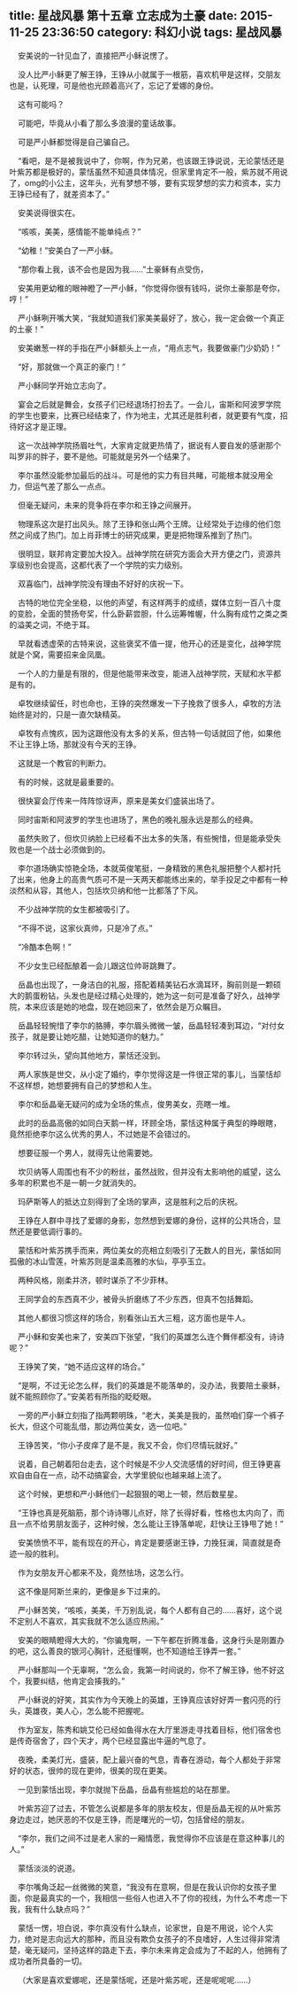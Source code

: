 title: 星战风暴 第十五章 立志成为土豪
date: 2015-11-25 23:36:50
category: 科幻小说
tags: 星战风暴
---
&nbsp;&nbsp;&nbsp;&nbsp;安美说的一针见血了，直接把严小稣说愣了。

&nbsp;&nbsp;&nbsp;&nbsp;没人比严小稣更了解王铮，王铮从小就属于一根筋，喜欢机甲是这样，交朋友也是，认死理，可是他也光顾着高兴了，忘记了爱娜的身份。

&nbsp;&nbsp;&nbsp;&nbsp;这有可能吗？

&nbsp;&nbsp;&nbsp;&nbsp;可能吧，毕竟从小看了那么多浪漫的童话故事。

&nbsp;&nbsp;&nbsp;&nbsp;可是严小稣都觉得是自己骗自己。

&nbsp;&nbsp;&nbsp;&nbsp;“看吧，是不是被我说中了，你啊，作为兄弟，也该跟王铮说说，无论蒙恬还是叶紫苏都是极好的，蒙恬虽然不知道具体情况，但家里肯定不一般，紫苏就不用说了，omg的小公主，这年头，光有梦想不够，要有实现梦想的实力和资本，实力王铮已经有了，就差资本了。”

&nbsp;&nbsp;&nbsp;&nbsp;安美说得很实在。

&nbsp;&nbsp;&nbsp;&nbsp;“咳咳，美美，感情能不能单纯点？”

&nbsp;&nbsp;&nbsp;&nbsp;“幼稚！”安美白了一严小稣。

&nbsp;&nbsp;&nbsp;&nbsp;“那你看上我，该不会也是因为我……”土豪稣有点受伤，

&nbsp;&nbsp;&nbsp;&nbsp;安美用更幼稚的眼神瞪了一严小稣，“你觉得你很有钱吗，说你土豪那是夸你，哼！”

&nbsp;&nbsp;&nbsp;&nbsp;严小稣咧开嘴大笑，“我就知道我们家美美最好了，放心，我一定会做一个真正的土豪！”

&nbsp;&nbsp;&nbsp;&nbsp;安美嫩葱一样的手指在严小稣额头上一点，“用点志气，我要做豪门少奶奶！”

&nbsp;&nbsp;&nbsp;&nbsp;“好，那就做一个真正的豪门！”

&nbsp;&nbsp;&nbsp;&nbsp;严小稣同学开始立志向了。

&nbsp;&nbsp;&nbsp;&nbsp;宴会之后就是舞会，女孩子们已经退场打扮去了。一会儿，宙斯和阿波罗学院的学生也要来，比赛已经结束了，作为地主，尤其还是胜利者，就更要有气度，招待好这才是正理。

&nbsp;&nbsp;&nbsp;&nbsp;这一次战神学院扬眉吐气，大家肯定就更热情了，据说有人要自发的感谢那个叫罗非的胖子，要不是他。可能就是另外一个结果了。

&nbsp;&nbsp;&nbsp;&nbsp;李尔虽然没能参加最后的战斗。可是他的实力有目共睹，可能根本就没用全力，但运气差了那么一点点。

&nbsp;&nbsp;&nbsp;&nbsp;但毫无疑问，未来的竞争将在李尔和王铮之间展开。

&nbsp;&nbsp;&nbsp;&nbsp;物理系这次是打出风头。除了王铮和张山两个王牌。让经常处于边缘的他们忽然之间成了热门。加上肖菲博士的研究成果，更是把物理系推到了热门。

&nbsp;&nbsp;&nbsp;&nbsp;很明显，联邦肯定要加大投入。战神学院在研究方面会大开方便之门，资源共享级别也会提高，这都代表了一个学院的实力级别。

&nbsp;&nbsp;&nbsp;&nbsp;双喜临门，战神学院没有理由不好好的庆祝一下。

&nbsp;&nbsp;&nbsp;&nbsp;古特的地位完全坐稳，以他的声望，有这样两手的成绩，媒体立刻一百八十度的变脸，全面的赞扬夸奖，什么卧薪尝胆，什么运筹帷幄，什么胸有成竹之类之类的溢美之词，不绝于耳。

&nbsp;&nbsp;&nbsp;&nbsp;早就看透虚荣的古特来说，这些褒奖不值一提，他开心的还是变化，战神学院就是个窝，需要招来金凤凰。

&nbsp;&nbsp;&nbsp;&nbsp;一个人的力量是有限的，但是他能带来改变，能进入战神学院，天赋和水平都是有的。

&nbsp;&nbsp;&nbsp;&nbsp;卓牧继续留任，时也命也，王铮的突然爆发一下子挽救了很多人，卓牧的方法始终是对的，只是一直欠缺精英。

&nbsp;&nbsp;&nbsp;&nbsp;卓牧有点愧疚，因为这跟他没有太多的关系，但古特一句话就回了他，如果他不让王铮上场，那就没有今天的王铮。

&nbsp;&nbsp;&nbsp;&nbsp;这就是一个教官的判断力。

&nbsp;&nbsp;&nbsp;&nbsp;有的时候，这就是最重要的。

&nbsp;&nbsp;&nbsp;&nbsp;很快宴会厅传来一阵阵惊讶声，原来是美女们盛装出场了。

&nbsp;&nbsp;&nbsp;&nbsp;同时宙斯和阿波罗的学生也进场了，黑色的晚礼服永远是那么的经典。

&nbsp;&nbsp;&nbsp;&nbsp;虽然失败了，但坎贝纳脸上已经看不出太多的失落，有些惋惜，但是能承受失败也是一个战士必须做到的。

&nbsp;&nbsp;&nbsp;&nbsp;李尔道场确实惊艳全场，本就英俊笔挺，一身精致的黑色礼服把整个人都衬托了出来，他身上的高贵气质可不是一天两天都能练出来的，举手投足之中都有一种淡然和从容，其他人，包括坎贝纳和他一比都落了下风。

&nbsp;&nbsp;&nbsp;&nbsp;不少战神学院的女生都被吸引了。

&nbsp;&nbsp;&nbsp;&nbsp;“不得不说，这家伙真帅，只是冷了点。”

&nbsp;&nbsp;&nbsp;&nbsp;“冷酷本色啊！”

&nbsp;&nbsp;&nbsp;&nbsp;不少女生已经酝酿着一会儿跟这位帅哥跳舞了。

&nbsp;&nbsp;&nbsp;&nbsp;岳晶也出现了，一身洁白的礼服，搭配着精美钻石水滴耳环，胸前则是一颗硕大的鹅蛋粉钻，头发也是经过精心处理的，她为这一刻可是准备了好久，战神学院，本来应该是她的地盘，现在她回来了，依然会是万众瞩目。

&nbsp;&nbsp;&nbsp;&nbsp;岳晶轻轻惋惜了李尔的胳膊，李尔眉头微微一皱，岳晶轻轻凑到耳边，“对付女孩子，就是要让她吃醋，让她知道你的魅力。”

&nbsp;&nbsp;&nbsp;&nbsp;李尔转过头，望向其他地方，蒙恬还没到。

&nbsp;&nbsp;&nbsp;&nbsp;两人家族是世交，从小定了婚约，李尔觉得这是一件很正常的事儿，当蒙恬却不这样想，她想要拥有自己的梦想和人生。

&nbsp;&nbsp;&nbsp;&nbsp;李尔和岳晶毫无疑问的成为全场的焦点，俊男美女，亮瞎一堆。

&nbsp;&nbsp;&nbsp;&nbsp;此时的岳晶高傲的如同白天鹅一样，环顾全场，蒙恬这种属于典型的睁眼瞎，竟然拒绝李尔这么优秀的男人，不过她是不会错过的。

&nbsp;&nbsp;&nbsp;&nbsp;想要征服一个男人，就得先让他需要她。

&nbsp;&nbsp;&nbsp;&nbsp;坎贝纳等人周围也有不少的粉丝，虽然战败，但并没有太影响他的威望，这么多年的积累也不是一朝一夕就消失的。

&nbsp;&nbsp;&nbsp;&nbsp;玛萨斯等人的抵达立刻得到了全场的掌声，这是胜利之后的庆祝。

&nbsp;&nbsp;&nbsp;&nbsp;王铮在人群中寻找了爱娜的身影，忽然想到爱娜的身份，这样的公共场合，显然还是要低调行事的。

&nbsp;&nbsp;&nbsp;&nbsp;蒙恬和叶紫苏携手而来，两位美女的亮相立刻吸引了无数人的目光，蒙恬如同孤傲的冰山雪莲，叶紫苏则是温柔高雅的水仙，亭亭玉立。

&nbsp;&nbsp;&nbsp;&nbsp;两种风格，刚柔并济，顿时谋杀了不少菲林。

&nbsp;&nbsp;&nbsp;&nbsp;王同学会的东西真不少，被骨头折磨练了不少东西，但真不包括舞蹈。

&nbsp;&nbsp;&nbsp;&nbsp;其他人都很习惯这样的场合，别看张山五大三粗，这方面也是牛人。

&nbsp;&nbsp;&nbsp;&nbsp;严小稣和安美也来了，安美四下张望，“我们的英雄怎么连个舞伴都没有，诗诗呢？”

&nbsp;&nbsp;&nbsp;&nbsp;王铮笑了笑，“她不适应这样的场合。”

&nbsp;&nbsp;&nbsp;&nbsp;“是啊，不过无论怎么样，我们的英雄是不能落单的，没办法，我要陪土豪稣，就不能照顾你了。”安美若有所指的眨眨眼。

&nbsp;&nbsp;&nbsp;&nbsp;一旁的严小稣立刻指了指两颗明珠，“老大，美美是我的，虽然咱们穿一个裤子长大，但这个可能乱借，那边两位美女，选一位吧。”

&nbsp;&nbsp;&nbsp;&nbsp;王铮苦笑，“你小子皮痒了是不是，我又不会，你们尽情玩就好。”

&nbsp;&nbsp;&nbsp;&nbsp;说着，自己朝着阳台走去，这个时候是不少人交流感情的好时间，但王铮更喜欢自由自在一点，动不动搞宴会，大学里貌似也越来越上流了。

&nbsp;&nbsp;&nbsp;&nbsp;这个时候，更想和严小稣他们一起狠狠的喝上一顿，然后数星星。

&nbsp;&nbsp;&nbsp;&nbsp;“王铮也真是死脑筋，那个诗诗哪儿点好，除了长得好看，性格也太内向了，而且一点不给男朋友面子，这种时候，怎么能让王铮落单呢，赶快让王铮甩了她！”

&nbsp;&nbsp;&nbsp;&nbsp;安美愤愤不平，能有现在的开心，肯定是要感谢王铮，力挽狂澜，简直就是奇迹一般的胜利。

&nbsp;&nbsp;&nbsp;&nbsp;作为女朋友开心都来不及，竟然怯场，这怎么行。

&nbsp;&nbsp;&nbsp;&nbsp;这不像是阿斯兰来的，更像是乡下过来的。

&nbsp;&nbsp;&nbsp;&nbsp;严小稣苦笑，“咳咳，美美，千万别乱说，每个人都有自己的……喜好，这个说不定别人不喜欢，其实我就不怎么适应热闹。”

&nbsp;&nbsp;&nbsp;&nbsp;安美的眼睛瞪得大大的，“你骗鬼啊，一下午都在折腾准备，这身行头是刚置办的吧，这么善良的银河心胸针，还挺懂啊，也不知道给王铮弄一套。”

&nbsp;&nbsp;&nbsp;&nbsp;严小稣那叫一个无辜啊，“怎么会，我第一时间说的，你不了解王铮，他不好这个，我要纠结，他肯定会揍我的。”

&nbsp;&nbsp;&nbsp;&nbsp;严小稣说的好笑，其实作为今天晚上的英雄，王铮真应该好好弄一套闪亮的行头，英雄夜，美人心，怎么能不把握呢。

&nbsp;&nbsp;&nbsp;&nbsp;作为室友，陈秀和姚艾伦已经如鱼得水在大厅里游走寻找着目标，他们宿舍也是传奇宿舍了，四个天才，两个已经显露出牛逼的气息了。

&nbsp;&nbsp;&nbsp;&nbsp;夜晚，柔美灯光，盛装，配上最兴奋的气息，青春在游动，每个人都处于非常好的状态，很帅的现在更帅，很美的现在更美。

&nbsp;&nbsp;&nbsp;&nbsp;一见到蒙恬出现，李尔就抛下岳晶，岳晶有些尴尬的站在那里。

&nbsp;&nbsp;&nbsp;&nbsp;叶紫苏迎了过去，不管怎么说都是多年的朋友校友，但是岳晶无视的从叶紫苏身边走过，她厌恶的不仅是王铮，而是曙光的一切，包括曾经的朋友。

&nbsp;&nbsp;&nbsp;&nbsp;“李尔，我们之间不过是老人家的一厢情愿，我觉得你不应该是在意这种事儿的人。”

&nbsp;&nbsp;&nbsp;&nbsp;蒙恬淡淡的说道。

&nbsp;&nbsp;&nbsp;&nbsp;李尔嘴角泛起一丝微微的笑意，“我没有在意啊，但是在我认识你的女孩子里面，你是最真实的一个，我相信一些俗人也进入不了你的视线，为什么不考虑一下我，我有什么缺点吗？”

&nbsp;&nbsp;&nbsp;&nbsp;蒙恬一愣，坦白说，李尔真没有什么缺点，论家世，自是不用说，论个人实力，绝对是志向远大的那种，而且没有欺负女孩子的不良嗜好，人生过得非常清楚，毫无疑问，坚持这样的路走下去，李尔未来肯定会成为了不起的人，他拥有了成功者所具备的一切。

&nbsp;&nbsp;&nbsp;&nbsp;（大家是喜欢爱娜呢，还是蒙恬呢，还是叶紫苏呢，还是呢呢呢……）